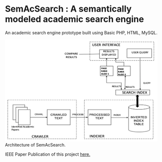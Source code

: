 # SemAcSearch : A semantically modeled academic search engine
An academic search engine prototype built using Basic PHP, HTML, MySQL. 

![SemAcSearch Architecture](arch_semac_search.png)
Architecture of SemAcSearch.

IEEE Paper Publication of this project [here.](https://ieeexplore.ieee.org/document/8340633)
